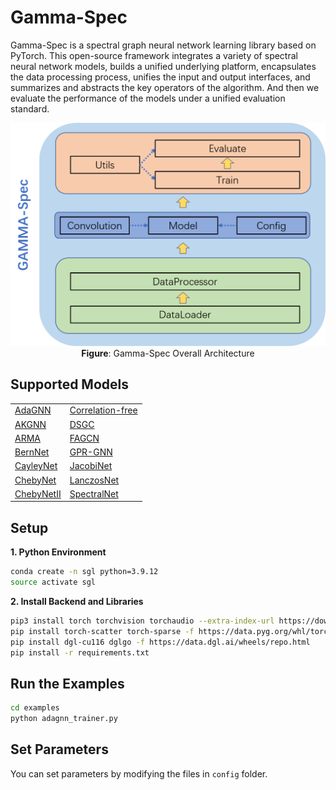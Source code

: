 # Gamma-Spec
Gamma-Spec is a spectral graph neural network learning library based on PyTorch. This open-source framework integrates a variety of spectral neural network models, builds a unified underlying platform, encapsulates the data processing process, unifies the input and output interfaces, and summarizes and abstracts the key operators of the algorithm. And then we evaluate the performance of the models under a unified evaluation standard.

<p align="center">
    <img src="https://raw.githubusercontent.com/liuyang-tian/Spectral-GNN-Library/master/Overall%20Architecture.png" width="600">
    <br>
    <b>Figure</b>: Gamma-Spec Overall Architecture
</p>

## Supported Models
<table>
    <tr>
        <td><a href="https://arxiv.org/abs/2104.12840">AdaGNN</a></td>
        <td> <a href="https://arxiv.org/abs/2112.07160">Correlation-free</a></td>
    </tr>
    <tr>
        <td><a href="https://arxiv.org/abs/2112.04575">AKGNN</a></td>
        <td><a href="https://arxiv.org/abs/1909.12038">DSGC</a></td>
    </tr>
    <tr>
        <td><a href="https://arxiv.org/abs/1901.01343">ARMA</a></td>
        <td><a href="https://arxiv.org/abs/2101.00797">FAGCN</a></td>
    </tr>
    <tr>
        <td><a href="https://arxiv.org/abs/2106.10994">BernNet</a></td>
        <td><a href="https://arxiv.org/abs/2006.07988">GPR-GNN</a></td>
    </tr>
    <tr>
        <td><a href="https://arxiv.org/abs/1705.07664">CayleyNet</a></td>
        <td><a href="https://arxiv.org/abs/2205.11172">JacobiNet</a></td>
    </tr>
    <tr>
        <td><a href="https://arxiv.org/abs/1606.09375">ChebyNet</a></td>
        <td><a href="https://arxiv.org/abs/1901.01484">LanczosNet</a></td>
    </tr>
    <tr>
        <td><a href="https://arxiv.org/abs/2202.03580">ChebyNetII</a></td>
        <td><a href="https://arxiv.org/abs/1312.6203">SpectralNet</a></td>
    </tr>
</table>


## Setup

**1. Python Environment**
```bash
conda create -n sgl python=3.9.12
source activate sgl
```
**2. Install Backend and Libraries**
```bash
pip3 install torch torchvision torchaudio --extra-index-url https://download.pytorch.org/whl/cu116
pip install torch-scatter torch-sparse -f https://data.pyg.org/whl/torch-1.13.0+cu116.html
pip install dgl-cu116 dglgo -f https://data.dgl.ai/wheels/repo.html
pip install -r requirements.txt
```


## Run the Examples

```bash
cd examples
python adagnn_trainer.py
```

## Set Parameters
You can set parameters by modifying the files in `config` folder.
